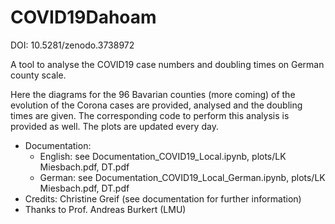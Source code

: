 # COVID19Dahoam

DOI: 10.5281/zenodo.3738972

A tool to analyse the COVID19 case numbers and doubling times on German county scale.

Here the diagrams for the 96 Bavarian counties (more coming) of the evolution of the Corona cases are provided, analysed and the doubling times are given. The corresponding code to perform this analysis is provided as well. The plots are updated every day.

* Documentation:
     * English: see Documentation_COVID19_Local.ipynb, plots/LK Miesbach.pdf, DT.pdf
     * German: see Documentation_COVID19_Local_German.ipynb, plots/LK Miesbach.pdf, DT.pdf
* Credits: Christine Greif (see documentation for further information) 
* Thanks to Prof. Andreas Burkert (LMU)
